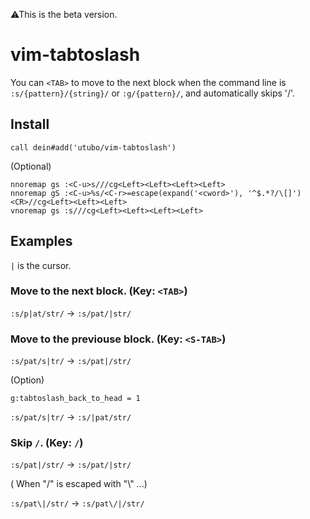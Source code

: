 ⚠This is the beta version.

# vim-tabtoslash

You can `<TAB>` to move to the next block when the command line is `:s/{pattern}/{string}/` or `:g/{pattern}/`,
and automatically skips '/'.

## Install

```vim
call dein#add('utubo/vim-tabtoslash')
```

(Optional)
```vim
nnoremap gs :<C-u>s///cg<Left><Left><Left><Left>
nnoremap gS :<C-u>%s/<C-r>=escape(expand('<cword>'), '^$.*?/\[]')<CR>//cg<Left><Left><Left>
vnoremap gs :s///cg<Left><Left><Left><Left>
```

## Examples

`|` is the cursor.

### Move to the next block. (Key: `<TAB>`)
`:s/p|at/str/` -> `:s/pat/|str/`

### Move to the previouse block. (Key: `<S-TAB>`)

`:s/pat/s|tr/` -> `:s/pat|/str/`

(Option)
```vim
g:tabtoslash_back_to_head = 1
```

`:s/pat/s|tr/` -> `:s/|pat/str/`

### Skip `/`. (Key: `/`)

`:s/pat|/str/` -> `:s/pat/|str/`

( When "/" is escaped with "\\" ...)

`:s/pat\|/str/` -> `:s/pat\/|/str/`

